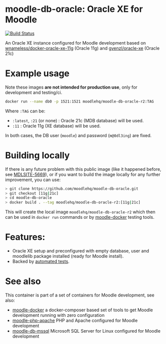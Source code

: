 # moodle-db-oracle: Oracle XE for Moodle
[![Build Status](https://github.com/moodlehq/moodle-db-oracle/actions/workflows/ci.yml/badge.svg?branch=master)](https://github.com/moodlehq/moodle-db-oracle/actions/workflows/ci.yml)

An Oracle XE instance configured for Moodle development based on [wnameless/docker-oracle-xe-11g](https://github.com/wnameless/docker-oracle-xe-11g) (Oracle 11g) and [gvenzl/oracle-xe](gvenzl/https://github.com/gvenzl/oci-oracle-xe) (Oracle 21c)

# Example usage

Note these images **are not intended for production use**, only for development and testing/ci.

```bash
docker run --name db0 -p 1521:1521 moodlehq/moodle-db-oracle-r2:TAG
```
Where `:TAG` can be:

- `:latest`, `:21` (or none) : Oracle 21c (MDB database) will be used.
- `:11` : Oracle 11g (XE database) will be used.

In both cases, the DB user (`moodle`) and password (`m@0dl3ing`) are fixed.

# Building locally

If there is any future problem with this public image (like it happened before, see [MDLSITE-5669](https://tracker.moodle.org/browse/MDLSITE-5669)), or if you want to build the image locally for any further improvement, you can use:

```bash
> git clone https://github.com/moodlehq/moodle-db-oracle.git
> git checkout [11g|21c]
> cd moodle-db-oracle
> docker build . --tag moodlehq/moodle-db-oracle-r2:[11g|21c]
```
This will create the local image `moodlehq/moodle-db-oracle-r2` which then can be used in `docker run` commands or by [moodle-docker](https://github.com/moodlehq/moodle-docker) testing tools.

# Features:
* Oracle XE setup and preconfigured with empty database, user and moodlelib package installed (ready for Moodle install).
* Backed by [automated tests](https://travis-ci.com/moodlehq/moodle-db-oracle).

# See also
This container is part of a set of containers for Moodle development, see also:

* [moodle-docker](https://github.com/moodlehq/moodle-docker) a docker-composer based set of tools to get Moodle development running with zero configuration
* [moodle-php-apache](https://github.com/moodlehq/moodle-php-apache) PHP and Apache configured for Moodle development
* [moodle-db-mssql](https://github.com/moodlehq/moodle-db-mssql) Microsoft SQL Server for Linux configured for Moodle development
